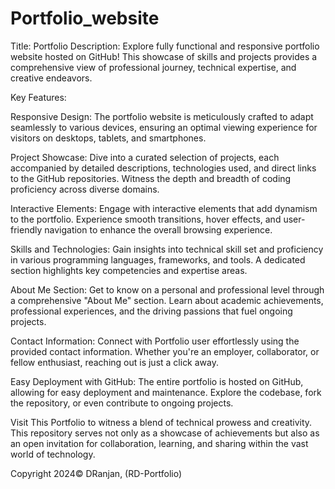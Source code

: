 # Portfolio_website
Title: Portfolio  Description:  Explore fully functional and responsive portfolio website hosted on GitHub! This showcase of skills and projects provides a comprehensive view of  professional journey, technical expertise, and creative endeavors.

Key Features:

Responsive Design: The portfolio website is meticulously crafted to adapt seamlessly to various devices, ensuring an optimal viewing experience for visitors on desktops, tablets, and smartphones.

Project Showcase: Dive into a curated selection of projects, each accompanied by detailed descriptions, technologies used, and direct links to the GitHub repositories. Witness the depth and breadth of coding proficiency across diverse domains.

Interactive Elements: Engage with interactive elements that add dynamism to the portfolio. Experience smooth transitions, hover effects, and user-friendly navigation to enhance the overall browsing experience.

Skills and Technologies: Gain insights into technical skill set and proficiency in various programming languages, frameworks, and tools. A dedicated section highlights key competencies and expertise areas.

About Me Section: Get to know on a personal and professional level through a comprehensive "About Me" section. Learn about academic achievements, professional experiences, and the driving passions that fuel ongoing projects.

Contact Information: Connect with Portfolio user effortlessly using the provided contact information. Whether you're an employer, collaborator, or fellow enthusiast, reaching out is just a click away.

Easy Deployment with GitHub: The entire portfolio is hosted on GitHub, allowing for easy deployment and maintenance. Explore the codebase, fork the repository, or even contribute to ongoing projects.

Visit This Portfolio to witness a blend of technical prowess and creativity. This repository serves not only as a showcase of achievements but also as an open invitation for collaboration, learning, and sharing within the vast world of technology.


Copyright 2024© DRanjan, (RD-Portfolio)







